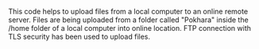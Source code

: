 This code helps to upload files from a local computer to an online remote server.
Files are being uploaded from a folder called "Pokhara" inside the /home folder of a local computer into online location.
FTP connection with TLS security has been used to upload files.
